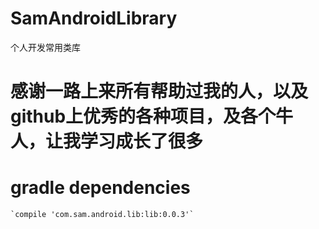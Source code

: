 # SamAndroidLibrary
个人开发常用类库

# 感谢一路上来所有帮助过我的人，以及github上优秀的各种项目，及各个牛人，让我学习成长了很多


# gradle dependencies
    `compile 'com.sam.android.lib:lib:0.0.3'`

